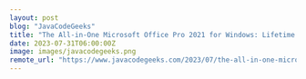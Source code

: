 ```yaml
---
layout: post
blog: "JavaCodeGeeks"
title: "The All-in-One Microsoft Office Pro 2021 for Windows: Lifetime License + Windows 11 Pro Bundle"
date: 2023-07-31T06:00:00Z
image: images/javacodegeeks.png
remote_url: "https://www.javacodegeeks.com/2023/07/the-all-in-one-microsoft-office-pro-2021-for-windows-lifetime-license-windows-11-pro-bundle.html"
---
```

